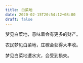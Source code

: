 ```yaml
---
title: 白菜地
date: 2020-02-15T20:54:12+08:00
draft: false
---
```


梦见白菜地，意味着会有更多的财产。


农民梦见白菜地，庄稼会获得大丰收。


梦见白菜地遭水灾，会受到损失。
